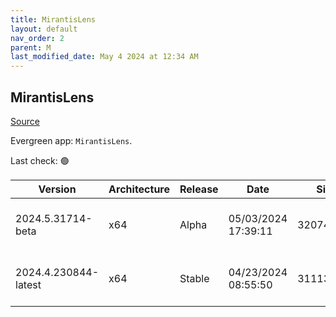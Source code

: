 ```yaml
---
title: MirantisLens
layout: default
nav_order: 2
parent: M
last_modified_date: May 4 2024 at 12:34 AM
---
```


## MirantisLens

[Source](https://k8slens.dev/)

Evergreen app: `MirantisLens`. 

Last check: 🟢

| Version              | Architecture | Release | Date                | Size      | Sha512                                                                                   | URI                                                                                                                                                    |
| -------------------- | ------------ | ------- | ------------------- | --------- | ---------------------------------------------------------------------------------------- | ------------------------------------------------------------------------------------------------------------------------------------------------------ |
| 2024.5.31714-beta    | x64          | Alpha   | 05/03/2024 17:39:11 | 320743624 | qEEmA8O3x+3WybwJxoP8cK6hHjadBdGBAlG6rRNZJMVXdYTJQ2QGl6E0RHGo6SNjgRWOfZVaHdgrJ4zzsMA8UA== | [https://downloads.k8slens.dev/ide/Lens%20Setup%202024.5.31714-beta.exe](https://downloads.k8slens.dev/ide/Lens%20Setup%202024.5.31714-beta.exe)       |
| 2024.4.230844-latest | x64          | Stable  | 04/23/2024 08:55:50 | 311139656 | TZTsnqWvmLwEERdu7ZlNbw6GX8b1H+BbCnW503Bg8hJYX2HI6mz7HplVioVsRfOGKXA6AiV7/ddf1fFLmjkDTA== | [https://downloads.k8slens.dev/ide/Lens%20Setup%202024.4.230844-latest.exe](https://downloads.k8slens.dev/ide/Lens%20Setup%202024.4.230844-latest.exe) |
